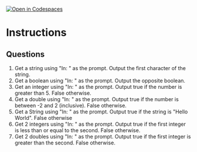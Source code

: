 [![Open in Codespaces](https://classroom.github.com/assets/launch-codespace-2972f46106e565e64193e422d61a12cf1da4916b45550586e14ef0a7c637dd04.svg)](https://classroom.github.com/open-in-codespaces?assignment_repo_id=18072598)
# Instructions  

  ## Questions
  1. Get a string using "In: " as the prompt.  Output the first character of the string.
  2. Get a boolean using "In: " as the prompt.  Output the opposite boolean.
  3. Get an integer using "In: " as the prompt.  Output true if the number is greater than 5.  False otherwise.
  4. Get a double using "In: " as the prompt. Output true if the number is between -2 and 2 (inclusive).  False otherwise.
  5. Get a String using "In: " as the prompt.  Output true if the string is "Hello World".  False otherwise
  6. Get 2 integers using "In: " as the prompt.  Output true if the first integer is less than or equal to the second.  False otherwise.
  7. Get 2 doubles using "In: " as the prompt.  Output true if the first integer is greater than the second.  False otherwise.
